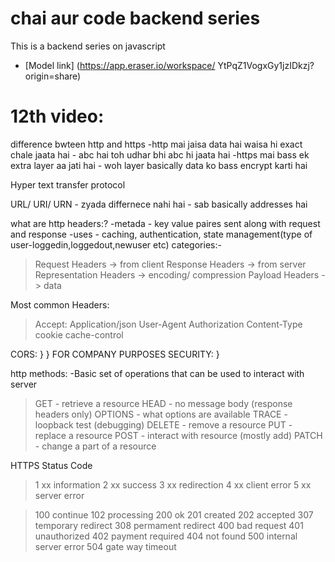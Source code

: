 # chai aur code backend series

This is a backend series on javascript
- [Model link] (https://app.eraser.io/workspace/
YtPqZ1VogxGy1jzIDkzj?origin=share)


# 12th video:
difference bwteen http and https
-http mai jaisa data hai waisa hi exact chale jaata hai - abc hai toh udhar bhi abc hi jaata hai
-https mai bass ek extra layer aa jati hai - woh layer basically data ko bass encrypt karti hai

Hyper text transfer protocol

URL/ URI/ URN - zyada differnece nahi hai - sab basically addresses hai 

what are http headers:?
-metada - key value paires sent along with request and response
-uses - caching, authentication, state management(type of user-loggedin,loggedout,newuser etc)
categories:-
>Request Headers -> from client
>Response Headers -> from server
>Representation Headers -> encoding/ compression
>Payload Headers -> data

Most common Headers:
> Accept: Application/json
> User-Agent
> Authorization
> Content-Type
> cookie
> cache-control

CORS: }
                } FOR COMPANY PURPOSES
SECURITY: } 

http methods:
-Basic set of operations that can be used to interact with server

>GET - retrieve a resource
>HEAD - no message body (response headers only)
>OPTIONS - what options are available
>TRACE - loopback test (debugging)
>DELETE - remove a resource
>PUT - replace a resource
>POST - interact with resource (mostly add)
>PATCH - change a part of a resource

HTTPS Status Code
> 1 xx information
> 2 xx success
> 3 xx redirection
> 4 xx client error
> 5 xx server error

>100 continue
>102 processing
>200 ok
>201 created
>202 accepted
>307 temporary redirect
>308 permament redirect
>400 bad request
>401 unauthorized
>402 payment required
>404 not found
>500 internal server error
>504 gate way timeout